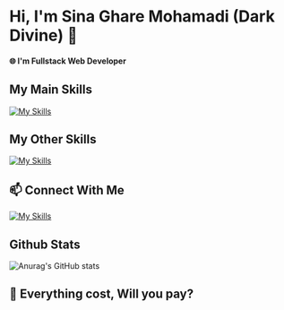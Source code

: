 # Hi, I'm Sina Ghare Mohamadi (Dark Divine) 👋

#### 🌐 I'm Fullstack Web Developer

## My Main Skills

[![My Skills](https://skillicons.dev/icons?i=js,ts,react,nextjs,nodejs,nestjs,lua&perline=12)](https://hamtana.com)

## My Other Skills

[![My Skills](https://skillicons.dev/icons?i=tailwind,bootstrap,materialui,postgres,mongodb,mysql,wordpress,docker,git,github,githubactions,postman,prisma,threejs,figma,cs,dotnet,php,ps,vercel,supabase,ubuntu,nginx&perline=12)](https://hamtana.com)

## 📫 Connect With Me

[![My Skills](https://skillicons.dev/icons?i=gmail,linkedin&perline=12)](https://hamtana.com)

## Github Stats

![Anurag's GitHub stats](https://github-readme-stats.vercel.app/api?username=Dark-Divine&show_icons=true&theme=github_dark)

## 💸 Everything cost,  Will you pay?
